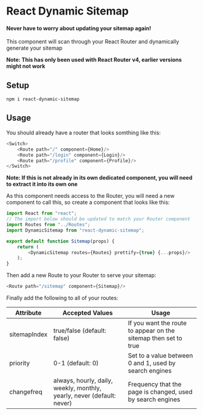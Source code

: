 # React Dynamic Sitemap

#### Never have to worry about updating your sitemap again!

This component will scan through your React Router and dynamically generate your sitemap

**Note: This has only been used with React Router v4, earlier versions might not work**

## Setup
```bash
npm i react-dynamic-sitemap
```

## Usage

You should already have a router that looks somthing like this:

```javascript
<Switch>
    <Route path="/" component={Home}/>
    <Route path="/login" component={Login}/>
    <Route path="/profile" component={Profile}/>
</Switch>
```

**Note: If this is not already in its own dedicated component, you will need to extract it into its own one**

As this component needs access to the Router, you will need a new component to call this, so create a component that looks like this:
```javascript
import React from "react";
// The import below should be updated to match your Router component
import Routes from "../Routes";
import DynamicSitemap from "react-dynamic-sitemap";

export default function Sitemap(props) {
	return (
		<DynamicSitemap routes={Routes} prettify={true} {...props}/>
	);
}
```

Then add a new Route to your Router to serve your sitemap:
```javascript
<Route path="/sitemap" component={Sitemap}/>
```

Finally add the following to all of your routes:

| Attribute  | Accepted Values  | Usage  |
|---|---|---|
| sitemapIndex | true/false (default: false) | If you want the route to appear on the sitemap then set to true|
| priority      | 0-1 (default: 0) | Set to a value between 0 and 1, used by search engines |
| changefreq    | always, hourly, daily, weekly, monthly, yearly, never (default: never) | Frequency that the page is changed, used by search engines |